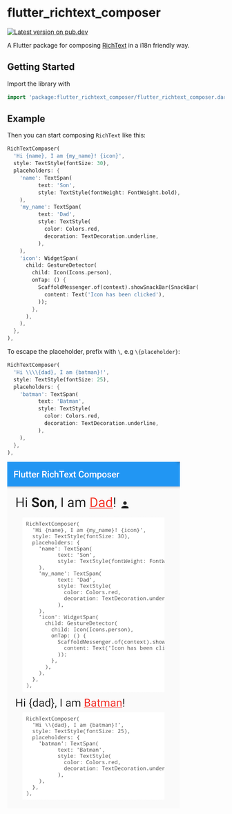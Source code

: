 # flutter_richtext_composer

[![Latest version on pub.dev](https://shields.io/pub/v/flutter_richtext_composer)](https://pub.dev/packages/flutter_richtext_composer)

A Flutter package for composing [RichText](https://api.flutter.dev/flutter/widgets/RichText-class.html) in a i18n friendly way.

## Getting Started

Import the library with

```dart
import 'package:flutter_richtext_composer/flutter_richtext_composer.dart';
```

## Example
Then you can start composing `RichText` like this:

```dart
RichTextComposer(
  'Hi {name}, I am {my_name}! {icon}',
  style: TextStyle(fontSize: 30),
  placeholders: {
    'name': TextSpan(
          text: 'Son',
          style: TextStyle(fontWeight: FontWeight.bold),
    ),
    'my_name': TextSpan(
          text: 'Dad',
          style: TextStyle(
            color: Colors.red,
            decoration: TextDecoration.underline,
          ),
    ),
    'icon': WidgetSpan(
      child: GestureDetector(
        child: Icon(Icons.person),
        onTap: () {
          ScaffoldMessenger.of(context).showSnackBar(SnackBar(
            content: Text('Icon has been clicked'),
          ));
        },
      ),
    ),
  },
),
```

To escape the placeholder, prefix with `\`, e.g `\{placeholder}`:
```dart
RichTextComposer(
  'Hi \\\\{dad}, I am {batman}!',
  style: TextStyle(fontSize: 25),
  placeholders: {
    'batman': TextSpan(
          text: 'Batman',
          style: TextStyle(
            color: Colors.red,
            decoration: TextDecoration.underline,
          ),
    ),
  },
),
```

![Example](/screenshots/screenshot.png)